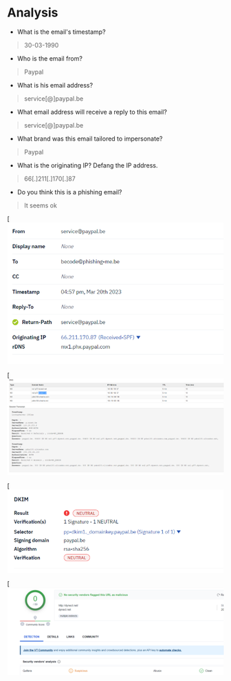 # Analysis

- What is the email's timestamp?
>30-03-1990

- Who is the email from?
>Paypal

- What is his email address?
>service[@]paypal.be

- What email address will receive a reply to this email?
>service[@]paypal.be

- What brand was this email tailored to impersonate?
> Paypal

- What is the originating IP? Defang the IP address.
>66[.]211[.]170[.]87

- Do you think this is a phishing email?
> It seems ok


[![](https://github.com/Mahgnislaw/BecodeProjects/blob/main/2_The%20hill/Phishing/Mail%20Analysis/img/Mail1/header.png)

[![](https://github.com/Mahgnislaw/BecodeProjects/blob/main/2_The%20hill/Phishing/Mail%20Analysis/img/Mail1/mxtool.png)

[![](https://github.com/Mahgnislaw/BecodeProjects/blob/main/2_The%20hill/Phishing/Mail%20Analysis/img/Mail1/phish.png)

[![](https://github.com/Mahgnislaw/BecodeProjects/blob/main/2_The%20hill/Phishing/Mail%20Analysis/img/Mail1/virustotal.png)

